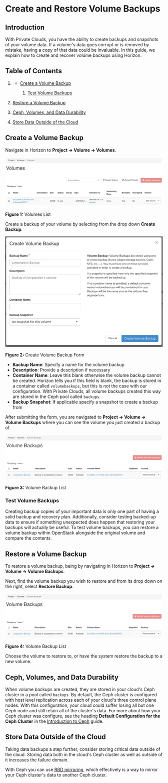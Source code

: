 # Create and Restore Volume Backups

## Introduction

With Private Clouds, you have the ability to create backups and
snapshots of your volume data. If a volume's data goes corrupt or is
removed by mistake, having a copy of that data could be invaluable. In
this guide, we explain how to create and recover volume backups using
Horizon.

## Table of Contents

1. - [Create a Volume
        Backup](create-volume-backups#create-a-volume-backup)

        1. [Test Volume
            Backups](create-volume-backups#test-volume-backups)

2. [Restore a Volume
    Backup](create-volume-backups#restore-a-volume-backup)

3. [Ceph, Volumes, and Data
    Durability](create-volume-backups#ceph-volumes-and-data-durability)

4. [Store Data Outside of the
    Cloud](create-volume-backups#store-data-outside-of-the-cloud)

## Create a Volume Backup

Navigate in Horizon to **Project -\> Volume -\> Volumes**.

![image](images/jumpstation-volume-list.png)

**Figure 1:** Volumes List

Create a backup of your volume by selecting from the drop down **Create
Backup**.

![image](images/create-volume-backup.png)

**Figure 2:** Create Volume Backup Form

- **Backup Name**: Specify a name for the volume backup
- **Description**: Provide a description if necessary
- **Container Name**: Leave this blank otherwise the volume backup
    cannot be created. Horizon tells you if this field is blank, the
    backup is stored in a container called `volumebackups`, but this is
    not the case with our configuration. With Private Clouds, all volume
    backups created this way are stored in the Ceph pool called
    `backups`.
- **Backup Snapshot**: If applicable specify a snapshot to create a
    backup from

After submitting the form, you are navigated to **Project -\> Volume -\>
Volume Backups** where you can see the volume you just created a backup
of.

![image](images/volume-backup-list.png)

**Figure 3:** Volume Backup List

### Test Volume Backups

Creating backup copies of your important data is only one part of having
a solid backup and recovery plan. Additionally, consider testing
backed-up data to ensure if something unexpected does happen that
restoring your backups will actually be useful. To test volume backups,
you can restore a volume backup within OpenStack alongside the original
volume and compare the contents.

## Restore a Volume Backup

To restore a volume backup, being by navigating in Horizon to **Project
-\> Volume -\> Volume Backups**.

Next, find the volume backup you wish to restore and from its drop down
on the right, select **Restore Backup**.

![image](images/restore-volume-backup.png)

**Figure 4:** Volume Backup List

Choose the volume to restore to, or have the system restore the backup
to a new volume.

## Ceph, Volumes, and Data Durability

When volume backups are created, they are stored in your cloud's Ceph
cluster in a pool called `backups`. By default, the Ceph cluster is
configured with host level replication across each of your cloud's three
control plane nodes. With this configuration, your cloud could suffer
losing all but one Ceph node and still retain all of the cluster's data.
For more about how your Ceph cluster was configure, see the heading
**Default Configuration for the Ceph Cluster** in the [Introduction to
Ceph](../day-2/introduction-to-ceph) guide.

## Store Data Outside of the Cloud

Taking data backups a step further, consider storing critical data
outside of the cloud. Storing data both in the cloud's Ceph cluster as
well as outside of it increases the failure domain.

With Ceph you can use [RBD
mirroring](https://docs.ceph.com/en/latest/rbd/rbd-mirroring/), which
effectively is a way to mirror your Ceph cluster's data to another Ceph
cluster.
